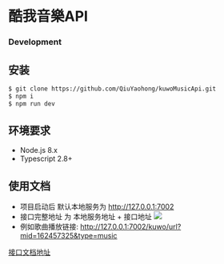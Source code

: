 # 酷我音樂API
### Development

## 安装
```bash
$ git clone https://github.com/QiuYaohong/kuwoMusicApi.git
$ npm i
$ npm run dev
```

## 环境要求

- Node.js 8.x
- Typescript 2.8+


## 使用文档

- 项目启动后 默认本地服务为 http://127.0.0.1:7002
- 接口完整地址 为 本地服务地址 + 接口地址
  ![](![image](https://user-images.githubusercontent.com/51219225/140632820-49b6e7c5-d93b-4d42-ad43-e92769b457a7.png))
- 例如歌曲播放链接: http://127.0.0.1:7002/kuwo/url?mid=162457325&type=music

[接口文档地址](https://qiuyaohong.github.io/kuwoMusicApi/) 

